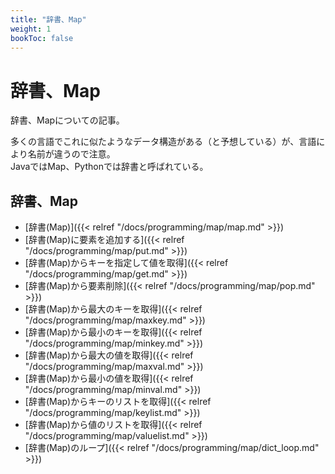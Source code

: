 ```yaml
---
title: "辞書、Map"
weight: 1
bookToc: false
---
```


# 辞書、Map

辞書、Mapについての記事。  

多くの言語でこれに似たようなデータ構造がある（と予想している）が、言語により名前が違うので注意。    
JavaではMap、Pythonでは辞書と呼ばれている。  

## 辞書、Map

- [辞書(Map)]({{< relref "/docs/programming/map/map.md" >}})
- [辞書(Map)に要素を追加する]({{< relref "/docs/programming/map/put.md" >}})
- [辞書(Map)からキーを指定して値を取得]({{< relref "/docs/programming/map/get.md" >}})
- [辞書(Map)から要素削除]({{< relref "/docs/programming/map/pop.md" >}})
- [辞書(Map)から最大のキーを取得]({{< relref "/docs/programming/map/maxkey.md" >}})
- [辞書(Map)から最小のキーを取得]({{< relref "/docs/programming/map/minkey.md" >}})
- [辞書(Map)から最大の値を取得]({{< relref "/docs/programming/map/maxval.md" >}})
- [辞書(Map)から最小の値を取得]({{< relref "/docs/programming/map/minval.md" >}})
- [辞書(Map)からキーのリストを取得]({{< relref "/docs/programming/map/keylist.md" >}})
- [辞書(Map)から値のリストを取得]({{< relref "/docs/programming/map/valuelist.md" >}})
- [辞書(Map)のループ]({{< relref "/docs/programming/map/dict_loop.md" >}})
